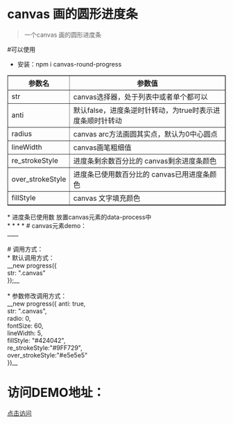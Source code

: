 # canvas 画的圆形进度条

>一个canvas 画的圆形进度条

#可以使用
 * 安装：npm i canvas-round-progress

<table border="1">
            <tbody>
                <tr>
                    <th>参数名</th>
                    <th>参数值</th>
                </tr>
                <tr>
                    <td>str</td>
                    <td>canvas选择器，处于列表中或者单个都可以</td>
                </tr>
                <tr>
                    <td>anti</td>
                    <td>默认false，进度条逆时针转动，为true时表示进度条顺时针转动</td>
                </tr>
                <tr>
                    <td>radius</td>
                    <td>canvas arc方法画圆其实点，默认为0中心圆点</td>
                </tr>
                <tr>
                    <td>lineWidth</td>
                    <td>canvas画笔粗细值</td>
                </tr>
                <tr>
                    <td>re_strokeStyle</td>
                    <td>进度条剩余数百分比的 canvas剩余进度条颜色</td>
                </tr>
                <tr>
                    <td>over_strokeStyle</td>
                    <td>进度条已使用数百分比的 canvas已用进度条颜色</td>
                </tr>
                <tr>
                    <td>fillStyle</td>
                    <td>canvas 文字填充颜色</td>
                </tr>
            </tbody>
        </table>
 *	进度条已使用数 放置canvas元素的data-process中                                 <br/>
 *
 *
 *
 *
 # canvas元素demo：                                                                                 <br/>
 __<canvas class="canvas" data-process="50"></canvas>__                                                            <br/>
                                   <br/>
 # 调用方式：                                                            <br/>
 * 默认调用方式：                                                       <br/>
                  __new progress({                                               <br/>
                                str: ".canvas"                                 <br/>
                              });__                                             <br/>
                                                                         <br/>
 * 参数修改调用方式：                                                    <br/>
                       __new progress({
                                  anti: true,                                         <br/>
                                  str: ".canvas",                                     <br/>
                                  radio: 0,                                           <br/>
                                  fontSize: 60,                                       <br/>
                                  lineWidth: 5,                                       <br/>
                                  fillStyle: "#424042",                               <br/>
                                  re_strokeStyle:"#9FF729",                           <br/>
                                  over_strokeStyle:"#e5e5e5"                          <br/>
                             })__

# 访问DEMO地址：
<a href="https://leehf.github.io/canvas-round-progress/" >点击访问</a>
